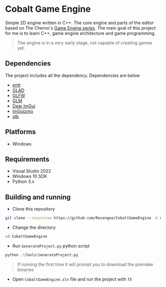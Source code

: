 # Cobalt Game Engine

Simple 2D engine written in C++. The core engine and parts of the editor based on The Cherno's [Game Engine series](https://www.youtube.com/playlist?list=PLlrATfBNZ98dC-V-N3m0Go4deliWHPFwT).
The main goal of this project for me is to learn C++, game engine architecture and game programming.
> The engine is in a very early stage, not capable of creating games yet.

## Dependencies
The project includes all the dependency. Dependencies are below
- [entt](https://github.com/skypjack/entt)
- [GLAD](https://glad.dav1d.de/)
- [GLFW](https://www.glfw.org/)
- [GLM](https://github.com/g-truc/glm)
- [Dear ImGui](https://github.com/ocornut/imgui)
- [ImGuizmo](https://github.com/CedricGuillemet/ImGuizmo)
- [stb](https://github.com/nothings/stb)
 
## Platforms
- Windows

## Requirements
- Visual Studio 2022
- Windows 10 SDK
- Python 3.x

## Building and running
- Clone this repository
``` bash
git clone --recursive https://github.com/Resongeo/CobaltGameEngine -b dev
```
- Change the directory
``` bash
cd CobaltGameEngine
```
- Run `GenerateProject.py` python script
``` bash
python .\Tools\GenerateProject.py
```
> If running the first time it will prompt you to download the premake binaries
- Open `CobaltGameEngine.sln` file and run the project with `f5`
